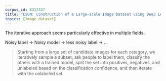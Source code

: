```yaml
---
corpus_id: 8317437
title: "LSUN: Construction of a Large-scale Image Dataset using Deep Learning with Humans in the Loop"
topics: [image dataset]
---
```


The iterative approach seems particularly effective in multiple fields.

Noisy label -> Noisy model -> less noisy label -> ...

> Starting from a large set of candidate images for each category, we iteratively sample a subset, ask people to label them, classify the others with a trained model, split the set into positives, negatives, and unlabeled based on the classiﬁcation conﬁdence, and then iterate with the unlabeled set.